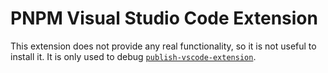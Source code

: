 # PNPM Visual Studio Code Extension

This extension does not provide any real functionality, so it is not useful to install it. It is only used to debug [`publish-vscode-extension`](https://github.com/luxass/publish-vscode-extension).
